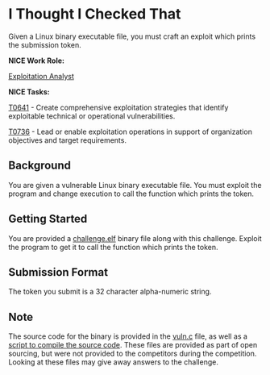 # I Thought I Checked That

Given a Linux binary executable file, you must craft an exploit which prints the submission token.


  **NICE Work Role:** 
  
  [Exploitation Analyst](https://niccs.cisa.gov/workforce-development/nice-framework)


  **NICE Tasks:**  

  [T0641](https://niccs.cisa.gov/workforce-development/nice-framework) - Create comprehensive exploitation strategies that identify exploitable technical or operational vulnerabilities.  

  [T0736](https://niccs.cisa.gov/workforce-development/nice-framework) - Lead or enable exploitation operations in support of organization objectives and target requirements.

## Background

You are given a vulnerable Linux binary executable file. You must exploit the program and change execution to call the function which prints the token.


## Getting Started

You are provided a [challenge.elf](./challenge/challenge.elf) binary file along with this challenge. Exploit the program to get it to call the function which prints the token.


## Submission Format

The token you submit is a 32 character alpha-numeric string.

## Note
The source code for the binary is provided in the [vuln.c](challenge/vuln.c) file, as well as a [script to compile the source code](challenge/compile.sh). These files are provided as part of open sourcing, but were not provided to the competitors during the competition. Looking at these files may give away answers to the challenge. 
